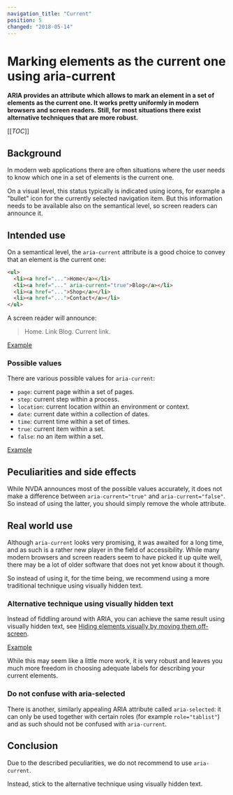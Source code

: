 ```yaml
---
navigation_title: "Current"
position: 5
changed: "2018-05-14"
---
```


# Marking elements as the current one using aria-current

**ARIA provides an attribute which allows to mark an element in a set of elements as the current one. It works pretty uniformly in modern browsers and screen readers. Still, for most situations there exist alternative techniques that are more robust.**

[[_TOC_]]

## Background

In modern web applications there are often situations where the user needs to know which one in a set of elements is the current one.

On a visual level, this status typically is indicated using icons, for example a "bullet" icon for the currently selected navigation item. But this information needs to be available also on the semantical level, so screen readers can announce it.

## Intended use

On a semantical level, the `aria-current` attribute is a good choice to convey that an element is the current one:

```html
<ul>
  <li><a href="...">Home</a></li>
  <li><a href="..." aria-current="true">Blog</a></li>
  <li><a href="...">Shop</a></li>
  <li><a href="...">Contact</a></li>
</ul>
```

A screen reader will announce:

> Home. Link
> Blog. Current link.

[Example](_examples/marking-an-element-as-current-using-aria-current)

### Possible values

There are various possible values for `aria-current`:

- `page`: current page within a set of pages.
- `step`: current step within a process.
- `location`: current location within an environment or context.
- `date`: current date within a collection of dates.
- `time`: current time within a set of times.
- `true`: current item within a set.
- `false`: no an item within a set.

[Example](_examples/marking-elements-using-different-aria-current-values)

## Peculiarities and side effects

While NVDA announces most of the possible values accurately, it does not make a difference between `aria-current="true"` and `aria-current="false"`. So instead of using the latter, you should simply remove the whole attribute.

## Real world use

Although `aria-current` looks very promising, it was awaited for a long time, and as such is a rather new player in the field of accessibility. While many modern browsers and screen readers seem to have picked it up quite well, there may be a lot of older software that does not yet know about it though.

So instead of using it, for the time being, we recommend using a more traditional technique using visually hidden text.

### Alternative technique using visually hidden text

Instead of fiddling around with ARIA, you can achieve the same result using visually hidden text, see [Hiding elements visually by moving them off-screen](/examples/hiding-elements/visually).

[Example](_examples/marking-elements-using-visually-hidden-text)

While this may seem like a little more work, it is very robust and leaves you much more freedom in choosing adequate labels for describing your current elements.

### Do not confuse with aria-selected

There is another, similarly appealing ARIA attribute called `aria-selected`: it can only be used together with certain roles (for example `role="tablist"`) and as such should not be confused with `aria-current`.

## Conclusion

Due to the described peculiarities, we do not recommend to use `aria-current`.

Instead, stick to the alternative technique using visually hidden text.
